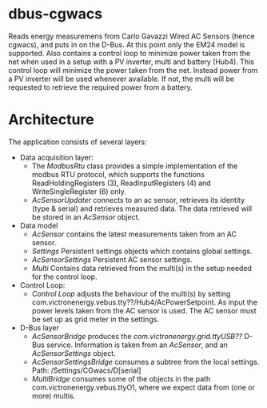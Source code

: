 dbus-cgwacs
===========

Reads energy measuremens from Carlo Gavazzi Wired AC Sensors (hence cgwacs),
and puts in on the D-Bus. At this point only the EM24 model is supported.
Also contains a control loop to minimize power taken from the net when used in
a setup with a PV inverter, multi and battery (Hub4). This control loop will
minimize the power taken from the net. Instead power from a PV inverter will be
used whenever available. If not, the multi will be requested to retrieve the
required power from a battery.

Architecture
============

The application consists of several layers:
* Data acquisition layer:
    - The _ModbusRtu_ class provides a simple implementation of the modbus
      RTU protocol, which supports the functions ReadHoldingRegisters (3),
      ReadInputRegisters (4) and WriteSingleRegister (6) only.
    - _AcSensorUpdater_ connects to an ac sensor, retrieves its identity
      (type & serial) and retrieves measured data. The data retrieved will be
      stored in an _AcSensor_ object.
* Data model
    - _AcSensor_ contains the latest measurements taken from an AC sensor.
    - _Settings_ Persistent settings objects which contains global settings.
    - _AcSensorSettings_ Persistent AC sensor settings.
    - _Multi_ Contains data retrieved from the multi(s) in the setup needed for
      the control loop.
* Control Loop:
    - _Control Loop_ adjusts the behaviour of the multi(s) by setting
      com.victronenergy.vebus.tty??/Hub4/AcPowerSetpoint. As input the power
      levels taken from the AC sensor is used. The AC sensor must be
      set up as grid meter in the settings.
* D-Bus layer
    - _AcSensorBridge_ produces the _com.victronenergy.grid.ttyUSB??_ D-Bus
      service. Information is taken from an _AcSensor_, and an
      _AcSensorSettings_ object.
    - _AcSensorSettingsBridge_ consumes a subtree from the local settings.
      Path: /Settings/CGwacs/D[serial]
    - _MultiBridge_ consumes some of the objects in the path
      com.victronenergy.vebus.ttyO1, where we expect data from (one or more)
      multis.
